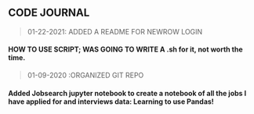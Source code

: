 ## CODE JOURNAL 

> 01-22-2021: ADDED A README FOR NEWROW LOGIN
#### HOW TO USE SCRIPT; WAS GOING TO WRITE A .sh for it, not worth the time.

>  01-09-2020 :ORGANIZED GIT REPO

#### Added Jobsearch jupyter notebook to create a notebook of all the jobs I have applied for and interviews data: Learning to use Pandas!




